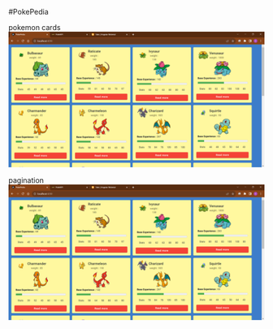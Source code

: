 #PokePedia


pokemon cards
![Alt Text](https://github.com/VishalKhandagale88/PokePedia/blob/main/PokePedia/Screenshot%202023-10-22%20063058.png)


pagination
![Alt Text](https://github.com/VishalKhandagale88/PokePedia/blob/main/PokePedia/Screenshot%202023-10-22%20063058.png)
